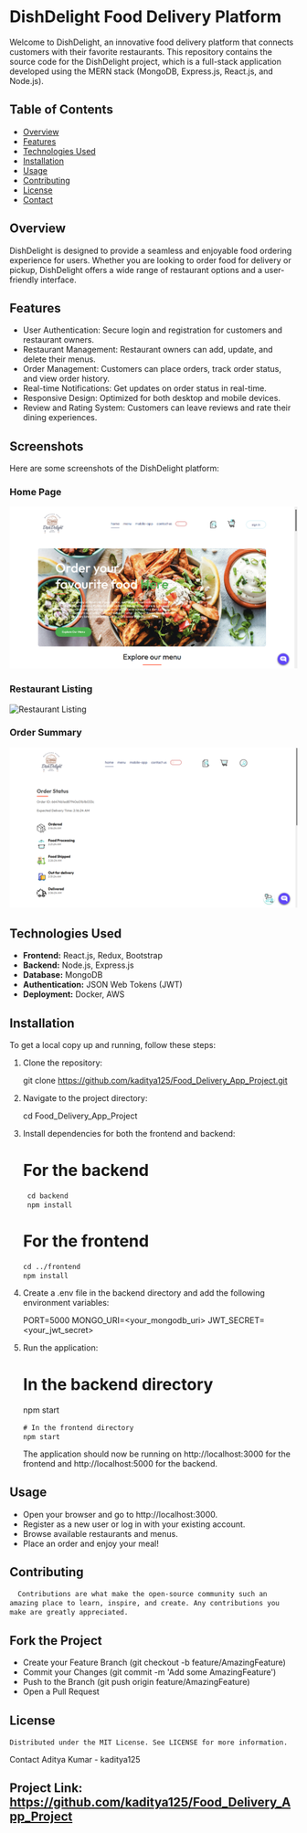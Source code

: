 # DishDelight Food Delivery Platform

Welcome to DishDelight, an innovative food delivery platform that connects customers with their favorite restaurants. This repository contains the source code for the DishDelight project, which is a full-stack application developed using the MERN stack (MongoDB, Express.js, React.js, and Node.js).

## Table of Contents

- [Overview](#overview)
- [Features](#features)
- [Technologies Used](#technologies-used)
- [Installation](#installation)
- [Usage](#usage)
- [Contributing](#contributing)
- [License](#license)
- [Contact](#contact)

## Overview

DishDelight is designed to provide a seamless and enjoyable food ordering experience for users. Whether you are looking to order food for delivery or pickup, DishDelight offers a wide range of restaurant options and a user-friendly interface.

## Features

- User Authentication: Secure login and registration for customers and restaurant owners.
- Restaurant Management: Restaurant owners can add, update, and delete their menus.
- Order Management: Customers can place orders, track order status, and view order history.
- Real-time Notifications: Get updates on order status in real-time.
- Responsive Design: Optimized for both desktop and mobile devices.
- Review and Rating System: Customers can leave reviews and rate their dining experiences.

## Screenshots

Here are some screenshots of the DishDelight platform:

### Home Page
![Home Page](screenshots/home_page.png)

### Restaurant Listing
![Restaurant Listing](screenshots/menu.png)

### Order Summary
![Order Summary](screenshots/order_status.png)

## Technologies Used

- **Frontend:** React.js, Redux, Bootstrap
- **Backend:** Node.js, Express.js
- **Database:** MongoDB
- **Authentication:** JSON Web Tokens (JWT)
- **Deployment:** Docker, AWS

## Installation

To get a local copy up and running, follow these steps:

1. Clone the repository:
   
   git clone https://github.com/kaditya125/Food_Delivery_App_Project.git
   
2. Navigate to the project directory:

   cd Food_Delivery_App_Project
   
3. Install dependencies for both the frontend and backend:

      # For the backend
        cd backend
        npm install

      # For the frontend
       cd ../frontend
       npm install
   
5. Create a .env file in the backend directory and add the following environment variables:


      PORT=5000
      MONGO_URI=<your_mongodb_uri>
      JWT_SECRET=<your_jwt_secret>
      
6. Run the application:


      # In the backend directory
      npm start

       # In the frontend directory
       npm start
    The application should now be running on http://localhost:3000 for the frontend and http://localhost:5000 for the backend.

## Usage
 - Open your browser and go to http://localhost:3000.
 - Register as a new user or log in with your existing account.
 - Browse available restaurants and menus.
 - Place an order and enjoy your meal!
 
## Contributing
      Contributions are what make the open-source community such an amazing place to learn, inspire, and create. Any contributions you make are greatly appreciated.

## Fork the Project
   - Create your Feature Branch (git checkout -b feature/AmazingFeature)
   - Commit your Changes (git commit -m 'Add some AmazingFeature')
   - Push to the Branch (git push origin feature/AmazingFeature)
   - Open a Pull Request
## License
    Distributed under the MIT License. See LICENSE for more information.

Contact
Aditya Kumar - kaditya125

## Project Link: https://github.com/kaditya125/Food_Delivery_App_Project
